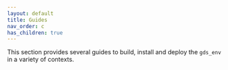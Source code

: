 ```yaml
---
layout: default
title: Guides
nav_order: c 
has_children: true
---
```


This section provides several guides to build, install and deploy the `gds_env` in a variety of contexts.
